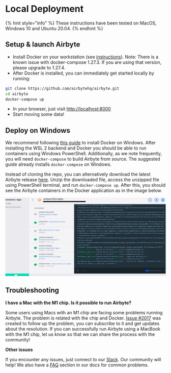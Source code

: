 # Local Deployment

{% hint style="info" %}
These instructions have been tested on MacOS, Windows 10 and Ubuntu 20.04.
{% endhint %}

## Setup & launch Airbyte

* Install Docker on your workstation \(see [instructions](https://www.docker.com/products/docker-desktop)\). Note: There is a known issue with docker-compose 1.27.3. If you are using that version, please upgrade to 1.27.4.
* After Docker is installed, you can immediately get started locally by running:

```bash
git clone https://github.com/airbytehq/airbyte.git
cd airbyte
docker-compose up
```

* In your browser, just visit [http://localhost:8000](http://localhost:8000)
* Start moving some data!

## Deploy on Windows

We recommend following [this guide](https://docs.docker.com/docker-for-windows/install/) to install Docker on Windows. After installing the WSL 2 backend and Docker you should be able to run containers using Windows PowerShell. Additionally, as we note frequently, you will need `docker-compose` to build Airbyte from source. The suggested guide already installs `docker-compose` on Windows. 

Instead of cloning the repo, you can alternatively download the latest Airbyte release [here](https://github.com/airbytehq/airbyte/releases). Unzip the downloaded file, access the unzipped file using PowerShell terminal, and run `docker-compose up`. After this, you should see the Airbyte containers in the Docker application as in the image below.

![](../.gitbook/assets/airbyte_deploy_windows_docker.png)

## Troubleshooting

**I have a Mac with the M1 chip. Is it possible to run Airbyte?**

Some users using Macs with an M1 chip are facing some problems running Airbyte.
The problem is related with the chip and Docker. [Issue #2017](https://github.com/airbytehq/airbyte/issues/2017) was created to follow up the problem, you can subscribe to it and get updates about the resolution.
If you can successfully run Airbyte using a MacBook with the M1 chip, let us know so that we can share the process with the community!

**Other issues**

If you encounter any issues, just connect to our [Slack](https://slack.airbyte.io). Our community will help! We also have a [FAQ](../faq/technical-support.md) section in our docs for common problems.

